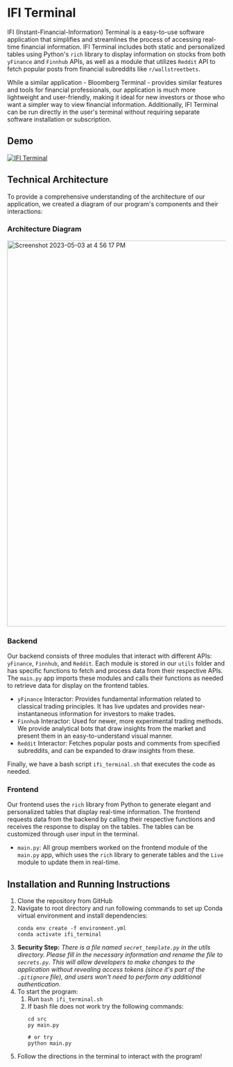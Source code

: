 # IFI Terminal

IFI (Instant-Financial-Information) Terminal is a easy-to-use software application that simplifies and streamlines the process of accessing real-time financial information. IFI Terminal includes both static and personalized tables using Python's `rich` library to display information on stocks from both `yFinance` and `Finnhub` APIs, as well as a module that utilizes `Reddit` API to fetch popular posts from financial subreddits like `r/wallstreetbets`.

While a similar application - Bloomberg Terminal - provides similar features and tools for financial professionals, our application is much more lightweight and user-friendly, making it ideal for new investors or those who want a simpler way to view financial information. Additionally, IFI Terminal can be run directly in the user's terminal without requiring separate software installation or subscription.

## Demo
[![IFI Terminal](https://user-images.githubusercontent.com/90290549/236655150-322af4b7-b1e3-4fb0-afdf-95629e3d1302.png)](https://drive.google.com/file/d/1jaHfjvsNJg4x4zcLPFz05_uAKi_7Y6Ny/view)

## Technical Architecture

To provide a comprehensive understanding of the architecture of our application, we created a diagram of our program's components and their interactions:

### Architecture Diagram

<img width="889" alt="Screenshot 2023-05-03 at 4 56 17 PM" src="https://user-images.githubusercontent.com/90290549/236059501-a16a5165-55a7-4775-82e8-fc78b1f08a9b.png">

### Backend

Our backend consists of three modules that interact with different APIs: `yFinance`, `Finnhub`, and `Reddit`. Each module is stored in our `utils` folder and has specific functions to fetch and process data from their respective APIs. The `main.py` app imports these modules and calls their functions as needed to retrieve data for display on the frontend tables.

- `yFinance` Interactor: Provides fundamental information related to classical trading principles. It has live updates and provides near-instantaneous information for investors to make trades.
- `Finnhub` Interactor: Used for newer, more experimental trading methods. We provide analytical bots that draw insights from the market and present them in an easy-to-understand visual manner.
- `Reddit` Interactor: Fetches popular posts and comments from specified subreddits, and can be expanded to draw insights from these.

Finally, we have a bash script `ifi_terminal.sh` that executes the code as needed.

### Frontend

Our frontend uses the `rich` library from Python to generate elegant and personalized tables that display real-time information. The frontend requests data from the backend by calling their respective functions and receives the response to display on the tables. The tables can be customized through user input in the terminal.

- `main.py`: All group members worked on the frontend module of the `main.py` app, which uses the `rich` library to generate tables and the `Live` module to update them in real-time.

## Installation  and Running Instructions

1. Clone the repository from GitHub
2. Navigate to root directory and run following commands to set up Conda virtual environment and install dependencies:
   ```
   conda env create -f environment.yml
   conda activate ifi_terminal
   ```
3. **Security Step:** *There is a file named `secret_template.py` in the utils directory. Please fill in the necessary information and rename the file to `secrets.py`. This will allow developers to make changes to the application without revealing access tokens (since it's part of the `.gitignore` file), and users won't need to perform any additional authentication.*
4. To start the program:
   1. Run `bash ifi_terminal.sh`
   2. If bash file does not work try the following commands:
      ```
      cd src
      py main.py

      # or try
      python main.py
      ```
5. Follow the directions in the terminal to interact with the program!
